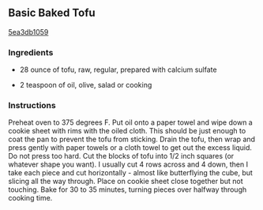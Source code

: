 ## Basic Baked Tofu

[5ea3db1059](http://www.food.com/recipe/basic-baked-tofu-356257)

### Ingredients

 - 28 ounce of tofu, raw, regular, prepared with calcium sulfate

 - 2 teaspoon of oil, olive, salad or cooking

### Instructions

Preheat oven to 375 degrees F. Put oil onto a paper towel and wipe down a cookie sheet with rims with the oiled cloth. This should be just enough to coat the pan to prevent the tofu from sticking. Drain the tofu, then wrap and press gently with paper towels or a cloth towel to get out the excess liquid. Do not press too hard. Cut the blocks of tofu into 1/2 inch squares (or whatever shape you want). I usually cut 4 rows across and 4 down, then I take each piece and cut horizontally - almost like butterflying the cube, but slicing all the way through. Place on cookie sheet close together but not touching. Bake for 30 to 35 minutes, turning pieces over halfway through cooking time.